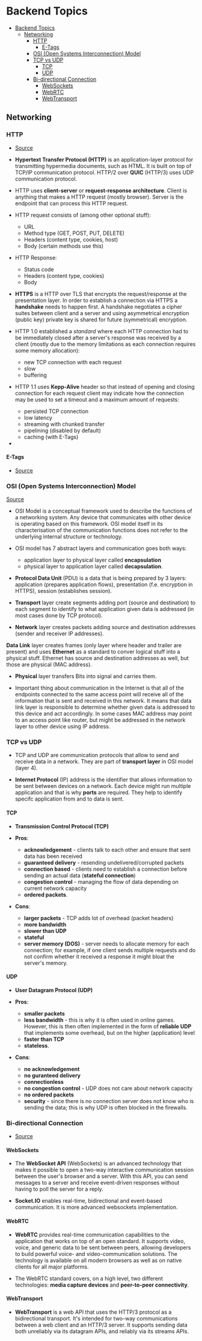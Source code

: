 # Backend Topics

- [Backend Topics](#backend-topics)
  - [Networking](#networking)
    - [HTTP](#http)
      - [E-Tags](#e-tags)
    - [OSI (Open Systems Interconnection) Model](#osi-open-systems-interconnection-model)
    - [TCP vs UDP](#tcp-vs-udp)
      - [TCP](#tcp)
      - [UDP](#udp)
    - [Bi-directional Connection](#bi-directional-connection)
      - [WebSockets](#websockets)
      - [WebRTC](#webrtc)
      - [WebTransport](#webtransport)

## Networking

### HTTP

- [Source](https://www.youtube.com/watch?v=0OrmKCB0UrQ)

- **Hypertext Transfer Protocol (HTTP)** is an application-layer protocol for transmitting hypermedia documents, such as HTML. It is built on top of TCP/IP communication protocol. HTTP/2 over **QUIC** (HTTP/3) uses UDP communication protocol.

- HTTP uses **client-server** or **request-response architecture**. Client is anything that makes a HTTP request (mostly browser). Server is the endpoint that can process this HTTP request.

- HTTP request consists of (among other optional stuff):

  - URL
  - Method type (GET, POST, PUT, DELETE)
  - Headers (content type, cookies, host)
  - Body (certain methods use this)

- HTTP Response:

  - Status code
  - Headers (content type, cookies)
  - Body

- **HTTPS** is a HTTP over TLS that encrypts the request/response at the presentation layer. In order to establish a connection via HTTPS a **handshake** needs to happen first. A handshake negotiates a cipher suites between client and a server and using asymmetrical encryption (public key) private key is shared for future (symmetrical) encryption.

- HTTP 1.0 established a *standard* where each HTTP connection had to be immediately closed after a server's response was received by a client (mostly due to the memory limitations as each connection requires some memory allocation):

  - new TCP connection with each request
  - slow
  - buffering

- HTTP 1.1 uses **Kepp-Alive** header so that instead of opening and closing connection for each request client may indicate how the connection may be used to set a timeout and a maximum amount of requests:

  - persisted TCP connection
  - low latency
  - streaming with chunked transfer
  - pipelining (disabled by default)
  - caching (with E-Tags)

- 

#### E-Tags

- [Source](https://www.youtube.com/watch?v=TgZnpp5wJWU)

### OSI (Open Systems Interconnection) Model

[Source](https://www.youtube.com/watch?v=7IS7gigunyI)

- OSI Model is a conceptual framework used to describe the functions of a networking system. Any device that communicates with other device is operating based on this framework. OSI model itself in its characterisation of the communication functions does not refer to the underlying internal structure or technology.

- OSI model has 7 abstract layers and communication goes both ways:

  - application layer to physical layer called **encapsulation**
  - physical layer to application layer called **decapsulation**.

- **Protocol Data Unit** (PDU) is a data that is being prepared by 3 layers: application (prepares application flows), presentation (f.e. encryption in HTTPS), session (establishes session).

- **Transport** layer create segments adding port (source and destination) to each segment to identify to what application given data is addressed (in most cases done by TCP protocol).

- **Network** layer creates packets adding source and destination addresses (sender and receiver IP addresses).

**Data Link** layer creates frames (only layer where header and trailer are present) and uses **Ethernet** as a standard to conver logical stuff into a physical stuff. Ethernet has source and destination addresses as well, but those are physical (MAC address).

- **Physical** layer transfers Bits into signal and carries them.

- Important thing about communication in the Internet is that all of the endpoints connected to the same access point will receive all of the information that is sent and received in this network. It means that data link layer is responsible to determine whether given data is addressed to this device and act accordingly. In some cases MAC address may point to an access point like router, but might be addressed in the network layer to other device using IP address.

### TCP vs UDP

- TCP and UDP are communication protocols that allow to send and receive data in a network. They are part of **transport layer** in OSI model (layer 4).

- **Internet Protocol** (IP) address is the identifier that allows information to be sent between devices on a network. Each device might run multiple application and that is why **ports** are required. They help to identify specifc application from and to data is sent.

#### TCP

- **Transmission Control Protocol (TCP)**

- **Pros**:
  - **acknowledgement** - clients talk to each other and ensure that sent data has been received
  - **guaranteed delivery** - resending undelivered/corrupted packets
  - **connection based** - clients need to establish a connection before sending an actual data (**stateful connection**)
  - **congestion control** - managing the flow of data depending on current network capacity
  - **ordered packets**.

- **Cons**:
  - **larger packets** - TCP adds lot of overhead (packet headers)
  - **more bandwidth**
  - **slower than UDP**
  - **stateful**
  - **server memory (DOS)** - server needs to allocate memory for each connection; for example, if one client sends multiple requests and do not confirm whether it received a response it might bloat the server's memory.

#### UDP

- **User Datagram Protocol (UDP)**

- **Pros**:
  - **smaller packets**
  - **less bandwidth** - this is why it is often used in online games. However, this is then often implemented in the form of **reliable UDP** that implements some overhead, but on the higher (application) level
  - **faster than TCP**
  - **stateless**.

- **Cons**:
  - **no acknowledgement**
  - **no guranteed delivery**
  - **connectionless**
  - **no congestion control** - UDP does not care about network capacity
  - **no ordered packets**
  - **security** - since there is no connection server does not know who is sending the data; this is why UDP is often blocked in the firewalls.

### Bi-directional Connection

- [Source](https://www.youtube.com/watch?v=2Nt-ZrNP22A)

#### WebSockets

- The **WebSocket API** (WebSockets) is an advanced technology that makes it possible to open a two-way interactive communication session between the user's browser and a server. With this API, you can send messages to a server and receive event-driven responses without having to poll the server for a reply.

- **Socket.IO** enables real-time, bidirectional and event-based communication. It is more advanced websockets implementation.

#### WebRTC

- **WebRTC** provides real-time communication capabilities to the application that works on top of an open standard. It supports video, voice, and generic data to be sent between peers, allowing developers to build powerful voice- and video-communication solutions. The technology is available on all modern browsers as well as on native clients for all major platforms.

- The WebRTC standard covers, on a high level, two different technologies: **media capture devices** and **peer-to-peer connectivity**.

#### WebTransport

- **WebTransport** is a web API that uses the HTTP/3 protocol as a bidirectional transport. It's intended for two-way communications between a web client and an HTTP/3 server. It supports sending data both unreliably via its datagram APIs, and reliably via its streams APIs.
